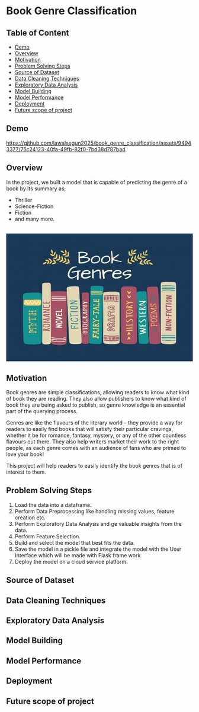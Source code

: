 # Book Genre Classification

## Table of Content
* [Demo](#demo)
* [Overview](#overview)
* [Motivation](#motivation)
* [Problem Solving Steps](#problem-solving-steps)
* [Source of Dataset](#source-of-dataset)
* [Data Cleaning Techniques](#data-cleaning-techniques)
* [Exploratory Data Analysis](#exploratory-data-analysis)
* [Model Building](#model-building)
* [Model Performance](#model-performance)
* [Deployment](#deployment)
* [Future scope of project](#future-scope-of-project)

## Demo




https://github.com/lawalsegun2025/book_genre_classification/assets/94943377/75c24123-40fa-49fb-82f0-7bd38d787bad








## Overview

In the project, we built a model that is capable of predicting the genre of a book by its summary as;
 - Thriller
 - Science-Fiction
 - Fiction
 - and many more.</br></br>

<div align="center">
  <img src="img/book_genre.png">
</div>

## Motivation

Book genres are simple classifications, allowing readers to know what kind of book they are reading. They also allow publishers to know what kind of book they are being asked to publish, so genre knowledge is an essential part of the querying process.

Genres are like the flavours of the literary world – they provide a way for readers to easily find books that will satisfy their particular cravings, whether it be for romance, fantasy, mystery, or any of the other countless flavours out there. They also help writers market their work to the right people, as each genre comes with an audience of fans who are primed to love your book!

This project will help readers to easily identify the book genres that is of interest to them.

## Problem Solving Steps

1. Load the data into a dataframe.
2. Perform Data Preprocessing like handling missing values, feature creation etc.
3. Perform Exploratory Data Analysis and ge valuable insights from the data.
4. Perform Feature Selection.
5. Build and select the model that best fits the data.
6. Save the model in a pickle file and integrate the model with the User Interface which will be made with Flask frame work
7. Deploy the model on a cloud service platform.


## Source of Dataset

## Data Cleaning Techniques

## Exploratory Data Analysis

## Model Building

## Model Performance

## Deployment

## Future scope of project

